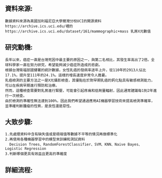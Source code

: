 ## 資料來源:
    數據資料來源為美國加利福尼亞大學爾灣分校UCI的開源資料https://archive.ics.uci.edu/裡的
    https://archive.ics.uci.edu/dataset/161/mammographic+mass 乳房X光數值


## 研究動機:
    長年以來，癌症一直是台灣死因中最主要的原因之一，與第二名相比，其發生率高出了2倍。全球科學家一直在努力研究，希望能夠減少癌症所造成的悲劇。
    根據台灣衛福部國健署的統計數據，女性乳癌的發病率逐年上升，從110年的2913人佔比17.1%，提升至111年的24.1%。這樣的增長速度非常令人擔憂。
    乳癌檢測的主要方法之一是X光攝影檢查，其優點在於對早期乳癌的鈣化點具有敏感檢測能力，可以在疾病早期進行預防和治療。
    然而，這種檢查需要對乳房進行緊壓，可能會引起疼痛和低劑量輻射，因此通常建議每1到2年進行一次檢查。
    由於檢測的準確性無法達到100%，因此我們希望通過應用AI機器學習技術來提高檢測準確率，並準確判斷腫瘤的性質，是良性還是惡性。

## 大致步驟:
    1.先處理資料中含有缺失值或是極端值等數據不平等的情況再做標準化
    2.再使用各種機器學習中的模型來訓練和測試資料
      Decision Trees、RandomForestClassifier、SVM、KNN、Naive Bayes、Logistic Regression
    3.判斷哪個更具有效益且更高的準確度

## 詳細流程:

